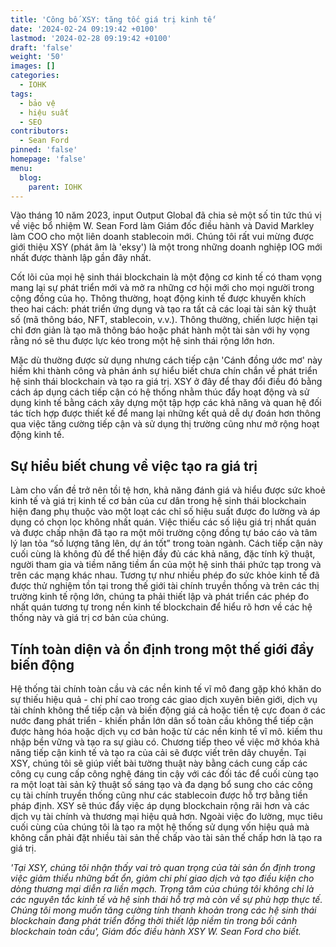 ```yaml
---
title: 'Công bố XSY: tăng tốc giá trị kinh tế'
date: '2024-02-24 09:19:42 +0100'
lastmod: '2024-02-28 09:19:42 +0100'
draft: 'false'
weight: '50'
images: []
categories:
  - IOHK
tags:
  - bảo vệ
  - hiệu suất
  - SEO
contributors:
  - Sean Ford
pinned: 'false'
homepage: 'false'
menu:
  blog:
    parent: IOHK
---
```


Vào tháng 10 năm 2023, input Output Global đã chia sẻ một số tin tức thú vị về việc bổ nhiệm W. Sean Ford làm Giám đốc điều hành và David Markley làm COO cho một liên doanh stablecoin mới. Chúng tôi rất vui mừng được giới thiệu XSY (phát âm là 'eksy') là một trong những doanh nghiệp IOG mới nhất được thành lập gần đây nhất.

Cốt lõi của mọi hệ sinh thái blockchain là một động cơ kinh tế có tham vọng mang lại sự phát triển mới và mở ra những cơ hội mới cho mọi người trong cộng đồng của họ. Thông thường, hoạt động kinh tế được khuyến khích theo hai cách: phát triển ứng dụng và tạo ra tất cả các loại tài sản kỹ thuật số (mã thông báo, NFT, stablecoin, v.v.). Thông thường, chiến lược hiện tại chỉ đơn giản là tạo mã thông báo hoặc phát hành một tài sản với hy vọng rằng nó sẽ thu được lực kéo trong một hệ sinh thái rộng lớn hơn.

Mặc dù thường được sử dụng nhưng cách tiếp cận 'Cánh đồng ước mơ' này hiếm khi thành công và phản ánh sự hiểu biết chưa chín chắn về phát triển hệ sinh thái blockchain và tạo ra giá trị. XSY ở đây để thay đổi điều đó bằng cách áp dụng cách tiếp cận có hệ thống nhằm thúc đẩy hoạt động và sử dụng kinh tế bằng cách xây dựng một tập hợp các khả năng và quan hệ đối tác tích hợp được thiết kế để mang lại những kết quả dễ dự đoán hơn thông qua việc tăng cường tiếp cận và sử dụng thị trường cũng như mở rộng hoạt động kinh tế.

## Sự hiểu biết chung về việc tạo ra giá trị

Làm cho vấn đề trở nên tồi tệ hơn, khả năng đánh giá và hiểu được sức khoẻ kinh tế và giá trị kinh tế cơ bản của cư dân trong hệ sinh thái blockchain hiện đang phụ thuộc vào một loạt các chỉ số hiệu suất được đo lường và áp dụng có chọn lọc không nhất quán. Việc thiếu các số liệu giá trị nhất quán và được chấp nhận đã tạo ra một môi trường cộng đồng tự báo cáo và tâm lý lan tỏa “số lượng tăng lên, dự án tốt” trong toàn ngành. Cách tiếp cận này cuối cùng là không đủ để thể hiện đầy đủ các khả năng, đặc tính kỹ thuật, người tham gia và tiềm năng tiềm ẩn của một hệ sinh thái phức tạp trong và trên các mạng khác nhau. Tương tự như nhiều phép đo sức khỏe kinh tế đã được thử nghiệm tồn tại trong thế giới tài chính truyền thống và trên các thị trường kinh tế rộng lớn, chúng ta phải thiết lập và phát triển các phép đo nhất quán tương tự trong nền kinh tế blockchain để hiểu rõ hơn về các hệ thống này và giá trị cơ bản của chúng.

## Tính toàn diện và ổn định trong một thế giới đầy biến động

Hệ thống tài chính toàn cầu và các nền kinh tế vĩ mô đang gặp khó khăn do sự thiếu hiệu quả - chi phí cao trong các giao dịch xuyên biên giới, dịch vụ tài chính không thể tiếp cận và biến động giá cả hoặc tiền tệ cực đoan ở các nước đang phát triển - khiến phần lớn dân số toàn cầu không thể tiếp cận được hàng hóa hoặc dịch vụ cơ bản hoặc từ các nền kinh tế vĩ mô. kiếm thu nhập bền vững và tạo ra sự giàu có. Chương tiếp theo về việc mở khóa khả năng tiếp cận kinh tế và tạo ra của cải sẽ được viết trên dây chuyền. Tại XSY, chúng tôi sẽ giúp viết bài tường thuật này bằng cách cung cấp các công cụ cung cấp công nghệ đáng tin cậy với các đối tác để cuối cùng tạo ra một loạt tài sản kỹ thuật số sáng tạo và đa dạng bổ sung cho các công cụ tài chính truyền thống cũng như các stablecoin được hỗ trợ bằng tiền pháp định. XSY sẽ thúc đẩy việc áp dụng blockchain rộng rãi hơn và các dịch vụ tài chính và thương mại hiệu quả hơn. Ngoài việc đo lường, mục tiêu cuối cùng của chúng tôi là tạo ra một hệ thống sử dụng vốn hiệu quả mà không cần phải đặt nhiều tài sản thế chấp vào tài sản thế chấp hơn là tạo ra giá trị.

*'Tại XSY, chúng tôi nhận thấy vai trò quan trọng của tài sản ổn định trong việc giảm thiểu những bất ổn, giảm chi phí giao dịch và tạo điều kiện cho dòng thương mại diễn ra liền mạch. Trọng tâm của chúng tôi không chỉ là các nguyên tắc kinh tế và hệ sinh thái hỗ trợ mà còn về sự phù hợp thực tế. Chúng tôi mong muốn tăng cường tính thanh khoản trong các hệ sinh thái blockchain đang phát triển đồng thời thiết lập niềm tin trong bối cảnh blockchain toàn cầu', Giám đốc điều hành XSY W. Sean Ford cho biết.*
